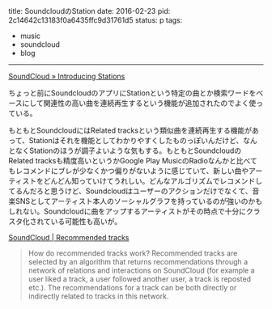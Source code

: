 title: SoundcloudのStation
date: 2016-02-23
pid: 2c14642c13183f0a6435ffc9d31761d5
status: p
tags:
- music
- soundcloud
- blog
---

[SoundCloud » Introducing Stations][1]

ちょっと前にSoundcloudのアプリにStationという特定の曲とか検索ワードをベースにして関連性の高い曲を連続再生するという機能が追加されたのでよく使っている。

もともとSoundcloudにはRelated tracksという類似曲を連続再生する機能があって、Stationはそれを機能としてわかりやすくしたものっぽいんだけど、なんとなくStationのほうが調子よいような気もする。もともとSoundcloudのRelated tracksも精度高いというかGoogle Play MusicのRadioなんかと比べてもレコメンドにブレが少なくかつ偏りがないように感じていて、新しい曲やアーティストをどんどん知っていけてうれしい。どんなアルゴリズムでレコメンドしてるんだろと思うけど、Soundcloudはユーザーのアクションだけでなくて、音楽SNSとしてアーティスト本人のソーシャルグラフを持っているのが強いのかもしれない。Soundcloudに曲をアップするアーティストがその時点で十分にクラスタ化されている可能性も高いが。

[SoundCloud | Recommended tracks][2]
> How do recommended tracks work?
> Recommended tracks are selected by an algorithm that returns recommendations through a network of relations and interactions on SoundCloud (for example a user liked a track, a user followed another user, a track is reposted etc.). The recommendations for a track can be both directly or indirectly related to tracks in this network.

[1]:	https://blog.soundcloud.com/2016/02/02/introducing-stations/%20
[2]:	http://help.soundcloud.com/customer/en/portal/articles/2167114-recommended-tracks?b_id=9644&t=604718%20%0A